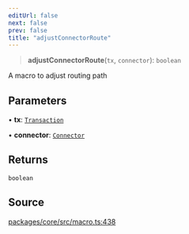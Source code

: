 ```yaml
---
editUrl: false
next: false
prev: false
title: "adjustConnectorRoute"
---
```


> **adjustConnectorRoute**(`tx`, `connector`): `boolean`

A macro to adjust routing path

## Parameters

• **tx**: [`Transaction`](/api-core/classes/transaction/)

• **connector**: [`Connector`](/api-core/classes/connector/)

## Returns

`boolean`

## Source

[packages/core/src/macro.ts:438](https://github.com/dgmjs/dgmjs/blob/main/packages/core/src/macro.ts#L438)
